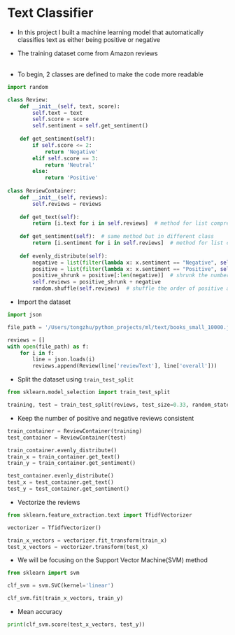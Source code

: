 # Text Classifier
- In this project I built a machine learning model that automatically classifies text as either being positive or negative<br>
- The training dataset come from Amazon reviews<br><br>

- To begin, 2 classes are defined to make the code more readable
```python
import random

class Review:
    def __init__(self, text, score):
        self.text = text
        self.score = score
        self.sentiment = self.get_sentiment()
    
    def get_sentiment(self):
        if self.score <= 2:
            return 'Negative'
        elif self.score == 3:
            return 'Neutral'
        else:
            return 'Positive'
        
class ReviewContainer:
    def __init__(self, reviews):
        self.reviews = reviews
        
    def get_text(self):
        return [i.text for i in self.reviews]  # method for list comprehension (text)
        
    def get_sentiment(self):  # same method but in different class
        return [i.sentiment for i in self.reviews]  # method for list comprehension (sentiment)
    
    def evenly_distribute(self):
        negative = list(filter(lambda x: x.sentiment == "Negative", self.reviews))
        positive = list(filter(lambda x: x.sentiment == "Positive", self.reviews))
        positive_shrunk = positive[:len(negative)]  # shrunk the number of positive reviews
        self.reviews = positive_shrunk + negative
        random.shuffle(self.reviews)  # shuffle the order of positive and negative reviews
```

- Import the dataset
```python
import json

file_path = '/Users/tongzhu/python_projects/ml/text/books_small_10000.json'

reviews = []
with open(file_path) as f:
    for i in f:
        line = json.loads(i)
        reviews.append(Review(line['reviewText'], line['overall']))
```

- Split the dataset using `train_test_split`
```python
from sklearn.model_selection import train_test_split

training, test = train_test_split(reviews, test_size=0.33, random_state=42)
```

- Keep the number of positive and negative reviews consistent
```python
train_container = ReviewContainer(training)
test_container = ReviewContainer(test)

train_container.evenly_distribute()
train_x = train_container.get_text()
train_y = train_container.get_sentiment()

test_container.evenly_distribute()
test_x = test_container.get_text()
test_y = test_container.get_sentiment()
```

- Vectorize the reviews
```python
from sklearn.feature_extraction.text import TfidfVectorizer

vectorizer = TfidfVectorizer()

train_x_vectors = vectorizer.fit_transform(train_x)
test_x_vectors = vectorizer.transform(test_x)
```

- We will be focusing on the Support Vector Machine(SVM) method
```python
from sklearn import svm

clf_svm = svm.SVC(kernel='linear')

clf_svm.fit(train_x_vectors, train_y)
```

- Mean accuracy
```python
print(clf_svm.score(test_x_vectors, test_y))
```
